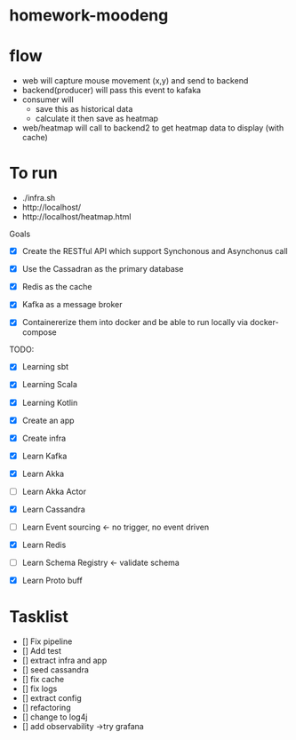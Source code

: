 # homework-moodeng

# flow
 - web will capture mouse movement (x,y) and send to backend
 - backend(producer) will pass this event to kafaka
 - consumer will
    - save this as historical data
    - calculate it then save as heatmap
 - web/heatmap will call to backend2 to get heatmap data to display (with cache)

# To run

 - ./infra.sh
 - http://localhost/
 - http://localhost/heatmap.html

Goals

 - [x] Create the RESTful API which support Synchonous and Asynchonus call
 - [x] Use the Cassadran as the primary database
 - [x] Redis as the cache
 - [x] Kafka as a message broker
 - [x] Containererize them into docker and be able to run locally via docker-compose


TODO:
 - [x] Learning sbt
 - [x] Learning Scala
 - [x] Learning Kotlin
 - [x] Create an app
 - [x] Create infra
 - [x] Learn Kafka
 - [x] Learn Akka
 - [ ] Learn Akka Actor
 - [x] Learn Cassandra
 - [ ] Learn Event sourcing <- no trigger, no event driven
 - [x] Learn Redis
 - [ ] Learn Schema Registry <- validate schema
 - [x] Learn Proto buff


# Tasklist

 - [] Fix pipeline
 - [] Add test
 - [] extract infra and app
 - [] seed cassandra
 - [] fix cache
 - [] fix logs
 - [] extract config
 - [] refactoring
 - [] change to log4j
 - [] add observability ->try grafana
